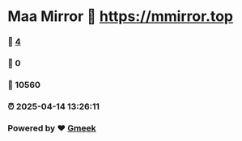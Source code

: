 # Maa Mirror :link: https://mmirror.top 
### :page_facing_up: [4](https://mmirror.top/tag.html) 
### :speech_balloon: 0 
### :hibiscus: 10560 
### :alarm_clock: 2025-04-14 13:26:11 
### Powered by :heart: [Gmeek](https://github.com/Meekdai/Gmeek)
